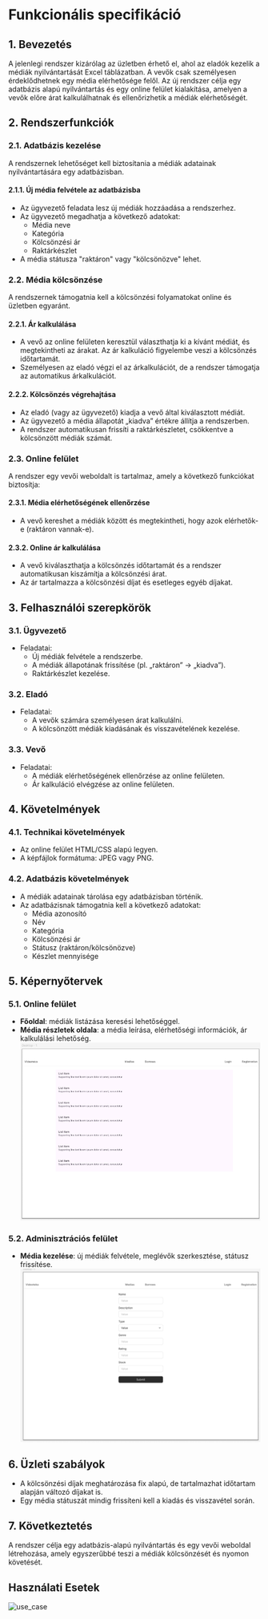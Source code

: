 # Funkcionális specifikáció

## 1. Bevezetés
A jelenlegi rendszer kizárólag az üzletben érhető el, ahol az eladók kezelik a médiák nyilvántartását Excel táblázatban. A vevők csak személyesen érdeklődhetnek egy média elérhetősége felől. Az új rendszer célja egy adatbázis alapú nyilvántartás és egy online felület kialakítása, amelyen a vevők előre árat kalkulálhatnak és ellenőrizhetik a médiák elérhetőségét.

## 2. Rendszerfunkciók

### 2.1. Adatbázis kezelése
A rendszernek lehetőséget kell biztosítania a médiák adatainak nyilvántartására egy adatbázisban.

#### 2.1.1. Új média felvétele az adatbázisba
- Az ügyvezető feladata lesz új médiák hozzáadása a rendszerhez.
- Az ügyvezető megadhatja a következő adatokat:
  - Média neve
  - Kategória
  - Kölcsönzési ár
  - Raktárkészlet
- A média státusza "raktáron" vagy "kölcsönözve" lehet.

### 2.2. Média kölcsönzése
A rendszernek támogatnia kell a kölcsönzési folyamatokat online és üzletben egyaránt.

#### 2.2.1. Ár kalkulálása
- A vevő az online felületen keresztül választhatja ki a kívánt médiát, és megtekintheti az árakat. Az ár kalkuláció figyelembe veszi a kölcsönzés időtartamát.
- Személyesen az eladó végzi el az árkalkulációt, de a rendszer támogatja az automatikus árkalkulációt.

#### 2.2.2. Kölcsönzés végrehajtása
- Az eladó (vagy az ügyvezető) kiadja a vevő által kiválasztott médiát.
- Az ügyvezető a média állapotát „kiadva” értékre állítja a rendszerben.
- A rendszer automatikusan frissíti a raktárkészletet, csökkentve a kölcsönzött médiák számát.

### 2.3. Online felület
A rendszer egy vevői weboldalt is tartalmaz, amely a következő funkciókat biztosítja:

#### 2.3.1. Média elérhetőségének ellenőrzése
- A vevő kereshet a médiák között és megtekintheti, hogy azok elérhetők-e (raktáron vannak-e).

#### 2.3.2. Online ár kalkulálása
- A vevő kiválaszthatja a kölcsönzés időtartamát és a rendszer automatikusan kiszámítja a kölcsönzési árat.
- Az ár tartalmazza a kölcsönzési díjat és esetleges egyéb díjakat.

## 3. Felhasználói szerepkörök

### 3.1. Ügyvezető
- Feladatai:
  - Új médiák felvétele a rendszerbe.
  - A médiák állapotának frissítése (pl. „raktáron” → „kiadva”).
  - Raktárkészlet kezelése.

### 3.2. Eladó
- Feladatai:
  - A vevők számára személyesen árat kalkulálni.
  - A kölcsönzött médiák kiadásának és visszavételének kezelése.

### 3.3. Vevő
- Feladatai:
  - A médiák elérhetőségének ellenőrzése az online felületen.
  - Ár kalkuláció elvégzése az online felületen.

## 4. Követelmények

### 4.1. Technikai követelmények
- Az online felület HTML/CSS alapú legyen.
- A képfájlok formátuma: JPEG vagy PNG.

### 4.2. Adatbázis követelmények
- A médiák adatainak tárolása egy adatbázisban történik.
- Az adatbázisnak támogatnia kell a következő adatokat:
  - Média azonosító
  - Név
  - Kategória
  - Kölcsönzési ár
  - Státusz (raktáron/kölcsönözve)
  - Készlet mennyisége

## 5. Képernyőtervek

### 5.1. Online felület
- **Főoldal**: médiák listázása keresési lehetőséggel.
- **Média részletek oldala**: a média leírása, elérhetőségi információk, ár kalkulálási lehetőség.
  ![Képernyőterv1](https://github.com/CsobaPeter/Videoteka_informatikairendszer/blob/main/Kepernyoterv.PNG)
  
### 5.2. Adminisztrációs felület
- **Média kezelése**: új médiák felvétele, meglévők szerkesztése, státusz frissítése.
![Képernyőterv2](https://github.com/CsobaPeter/Videoteka_informatikairendszer/blob/main/Kepernyoterv2.PNG)


## 6. Üzleti szabályok
- A kölcsönzési díjak meghatározása fix alapú, de tartalmazhat időtartam alapján változó díjakat is.
- Egy média státuszát mindig frissíteni kell a kiadás és visszavétel során.

## 7. Következtetés
A rendszer célja egy adatbázis-alapú nyilvántartás és egy vevői weboldal létrehozása, amely egyszerűbbé teszi a médiák kölcsönzését és nyomon követését.

## Használati Esetek
![use_case](https://github.com/user-attachments/assets/2f37e5dd-2357-4aaf-ab8f-cb85dfbfd5bb)
